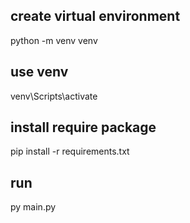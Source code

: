 ## create virtual environment 
python -m venv venv

## use venv 
venv\Scripts\activate

## install require package 
pip install -r requirements.txt

## run 
py main.py